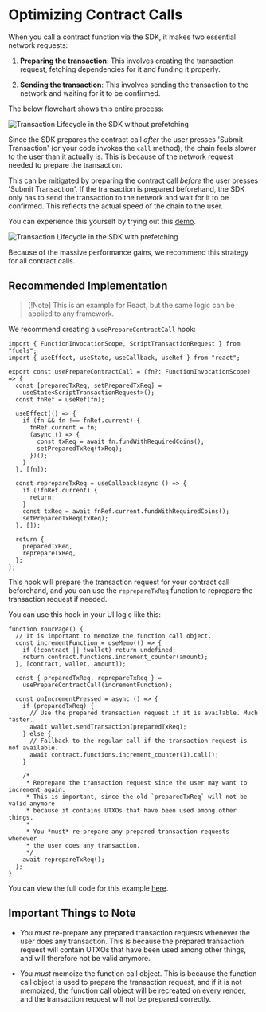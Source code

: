 # Optimizing Contract Calls

When you call a contract function via the SDK, it makes two essential network requests:

1. **Preparing the transaction**: This involves creating the transaction request, fetching dependencies for it and funding it properly.

2. **Sending the transaction**: This involves sending the transaction to the network and waiting for it to be confirmed.

The below flowchart shows this entire process:

![Transaction Lifecycle in the SDK without prefetching](/public/txdep1.png)

Since the SDK prepares the contract call _after_ the user presses 'Submit Transaction' (or your code invokes the `call` method), the chain feels slower to the user than it actually is. This is because of the network request needed to prepare the transaction.

This can be mitigated by preparing the contract call _before_ the user presses 'Submit Transaction'. If the transaction is prepared beforehand, the SDK only has to send the transaction to the network and wait for it to be confirmed. This reflects the actual speed of the chain to the user.

You can experience this yourself by trying out this [demo](https://fuel-wallet-prefetch-experiment-75ug.vercel.app/).

![Transaction Lifecycle in the SDK with prefetching](/public/txdep2.png)

Because of the massive performance gains, we recommend this strategy for all contract calls.

## Recommended Implementation

> [!Note] This is an example for React, but the same logic can be applied to any framework.

We recommend creating a `usePrepareContractCall` hook:

```tsx
import { FunctionInvocationScope, ScriptTransactionRequest } from "fuels";
import { useEffect, useState, useCallback, useRef } from "react";

export const usePrepareContractCall = (fn?: FunctionInvocationScope) => {
  const [preparedTxReq, setPreparedTxReq] =
    useState<ScriptTransactionRequest>();
  const fnRef = useRef(fn);

  useEffect(() => {
    if (fn && fn !== fnRef.current) {
      fnRef.current = fn;
      (async () => {
        const txReq = await fn.fundWithRequiredCoins();
        setPreparedTxReq(txReq);
      })();
    }
  }, [fn]);

  const reprepareTxReq = useCallback(async () => {
    if (!fnRef.current) {
      return;
    }
    const txReq = await fnRef.current.fundWithRequiredCoins();
    setPreparedTxReq(txReq);
  }, []);

  return {
    preparedTxReq,
    reprepareTxReq,
  };
};
```

This hook will prepare the transaction request for your contract call beforehand, and you can use the `reprepareTxReq` function to reprepare the transaction request if needed.

You can use this hook in your UI logic like this:

```tsx
function YourPage() {
  // It is important to memoize the function call object.
  const incrementFunction = useMemo(() => {
    if (!contract || !wallet) return undefined;
    return contract.functions.increment_counter(amount);
  }, [contract, wallet, amount]);

  const { preparedTxReq, reprepareTxReq } =
    usePrepareContractCall(incrementFunction);

  const onIncrementPressed = async () => {
    if (preparedTxReq) {
      // Use the prepared transaction request if it is available. Much faster.
      await wallet.sendTransaction(preparedTxReq);
    } else {
      // Fallback to the regular call if the transaction request is not available.
      await contract.functions.increment_counter(1).call();
    }

    /*
     * Reprepare the transaction request since the user may want to increment again.
     * This is important, since the old `preparedTxReq` will not be valid anymore
     * because it contains UTXOs that have been used among other things.
     *
     * You *must* re-prepare any prepared transaction requests whenever
     * the user does any transaction.
     */
    await reprepareTxReq();
  };
}
```

You can view the full code for this example [here](https://github.com/Dhaiwat10/fuel-wallet-prefetch-experiment/blob/main/src/components/Contract.tsx).

## Important Things to Note

- You _must_ re-prepare any prepared transaction requests whenever the user does any transaction. This is because the prepared transaction request will contain UTXOs that have been used among other things, and will therefore not be valid anymore.

- You _must_ memoize the function call object. This is because the function call object is used to prepare the transaction request, and if it is not memoized, the function call object will be recreated on every render, and the transaction request will not be prepared correctly.
